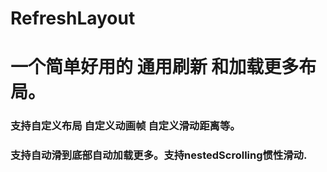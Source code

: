 # RefreshLayout
# 一个简单好用的 通用刷新 和加载更多布局。
### 支持自定义布局 自定义动画帧  自定义滑动距离等。
### 支持自动滑到底部自动加载更多。支持nestedScrolling惯性滑动.
